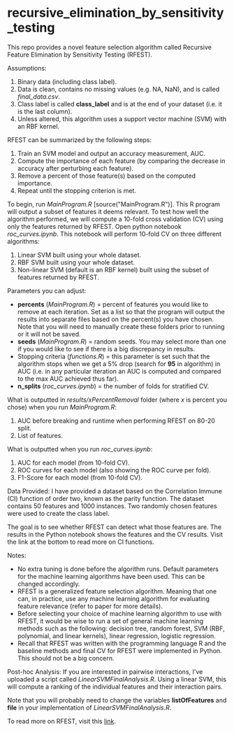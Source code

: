 # recursive_elimination_by_sensitivity_testing
This repo provides a novel feature selection algorithm called Recursive Feature Elimination by Sensitivity Testing (RFEST).

Assumptions: 
1. Binary data (including class label).
2. Data is clean, contains no missing values (e.g. NA, NaN), and is called *final_data.csv*.
3. Class label is called **class_label** and is at the end of your dataset (i.e. it is the last column).
4. Unless altered, this algorithm uses a support vector machine (SVM) with an RBF kernel.

RFEST can be summarized by the following steps:
1. Train an SVM model and output an accuracy measurement, AUC.
2. Compute the importance of each feature (by comparing the decrease in accuracy after perturbing each feature).
3. Remove a percent of those feature(s) based on the computed importance.
4. Repeat until the stopping criterion is met.

To begin, run *MainProgram.R* [source("MainProgram.R")]. This R program will output a subset of features it deems relevant. To test how well the algorithm performed, we will compute a 10-fold cross validation (CV) using only the features returned by RFEST. Open python notebook *roc_curves.ipynb*. This notebook will perform 10-fold CV on three different algorithms:
1. Linear SVM built using your whole dataset.
2. RBF SVM built using your whole dataset.
2. Non-linear SVM (default is an RBF kernel) built using the subset of features returned by RFEST.

Parameters you can adjust:
- **percents** (*MainProgram.R*) = percent of features you would like to remove at each iteration. Set as a list so that the program will output the results into separate files based on the percent(s) you have chosen. Note that you will need to manually create these folders prior to running or it will not be saved.
- **seeds** (*MainProgram.R*) = random seeds. You may select more than one if you would like to see if there is a big discrepancy in results.
- Stopping criteria (*functions.R*) = this parameter is set such that the algorithm stops when we get a 5% drop (search for **95** in algorithm) in AUC (i.e. in any particular iteration an AUC is computed and compared to the max AUC achieved thus far).
- **n_splits** (*roc_curves.ipynb*) = the number of folds for stratified CV.

What is outputted in *results/xPercentRemoval* folder (where *x* is percent you chose) when you run *MainProgram.R*:
1. AUC before breaking and runtime when performing RFEST on 80-20 split.
2. List of features.

What is outputted when you run *roc_curves.ipynb*:
1. AUC for each model (from 10-fold CV).
2. ROC curves for each model (also showing the ROC curve per fold).
3. F1-Score for each model (from 10-fold CV).

Data Provided:
I have provided a dataset based on the Correlation Immune (CI) function of order two, known as the parity function. The dataset contains 50 features and 1000 instances. Two randomly chosen features were used to create the class label. 

The goal is to see whether RFEST can detect what those features are. The results in the Python notebook shows the features and the CV results. Visit the link at the bottom to read more on CI functions.

Notes:
- No extra tuning is done before the algorithm runs. Default parameters for the machine learning algorithms have been used. This can be changed accordingly.
- RFEST is a generalized feature selection algorithm. Meaning that one can, in practice, use any machine learning algorithm for evaluating feature relevance (refer to paper for more details). 
- Before selecting your choice of machine learning algorithm to use with RFEST, it would be wise to run a set of general machine learning methods such as the following: decision tree, random forest, SVM (RBF, polynomial, and linear kernels), linear regression, logistic regression. 
- Recall that RFEST was written with the programming language R and the baseline methods and final CV for RFEST were implemented in Python. This should not be a big concern.

Post-hoc Analysis:
If you are interested in pairwise interactions, I've uploaded a script called *LinearSVMFinalAnalysis.R*. Using a linear SVM, this will compute a ranking of the individual features and their interaction pairs. 

Note that you will probably need to change the variables **listOfFeatures** and **file** in your implementation of *LinearSVMFinalAnalysis.R*. 

To read more on RFEST, visit this [link](https://escanillans.github.io/ResearchPapers/rfest.pdf).






